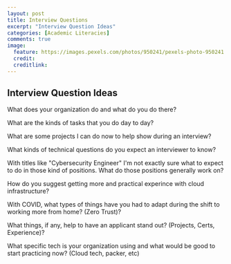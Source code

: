 ```yaml
---
layout: post
title: Interview Questions
excerpt: "Interview Question Ideas"
categories: [Academic Literacies]
comments: true
image:
  feature: https://images.pexels.com/photos/950241/pexels-photo-950241.jpeg?auto=compress&cs=tinysrgb&dpr=2&h=650&w=940
  credit: 
  creditlink: 
---
```


## Interview Question Ideas

What does your organization do and what do you do there?

What are the kinds of tasks that you do day to day?

What are some projects I can do now to help show during an interview?

What kinds of technical questions do you expect an interviewer to know?

With titles like "Cybersecurity Engineer" I'm not exactly sure what to expect to do in those kind of positions. What do those positions generally work on?

How do you suggest getting more and practical experince with cloud infrastructure?

With COVID, what types of things have you had to adapt during the shift to working more from home? (Zero Trust)?

What things, if any, help to have an applicant stand out? (Projects, Certs, Experience)?

What specific tech is your organization using and what would be good to start practicing now? (Cloud tech, packer, etc)

